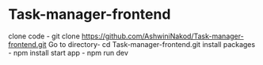# Task-manager-frontend

clone code - git clone https://github.com/AshwiniNakod/Task-manager-frontend.git
Go to directory- cd Task-manager-frontend.git
install packages - npm install
start app -  npm run dev

